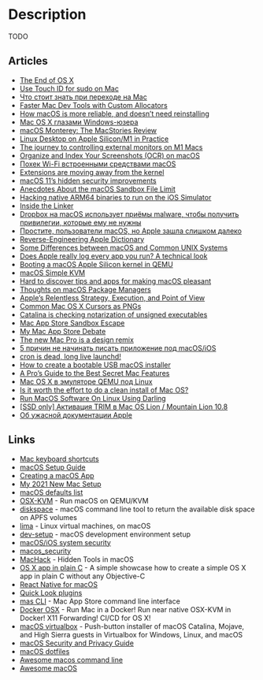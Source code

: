 # Description

TODO


## Articles

- [The End of OS X](https://stratechery.com/2020/the-end-of-os-x/)
- [Use Touch ID for sudo on Mac](https://davidwalsh.name/touch-sudo)
- [Что стоит знать при переходе на Mac](https://habr.com/ru/company/jugru/blog/573936/)
- [Faster Mac Dev Tools with Custom Allocators](https://eisel.me/devtool-allocators)
- [How macOS is more reliable, and doesn’t need reinstalling](https://eclecticlight.co/2021/10/29/how-macos-is-more-reliable-and-doesnt-need-reinstalling/)
- [Mac OS X глазами Windows-юзера](https://habr.com/ru/post/146880/)
- [macOS Monterey: The MacStories Review](https://www.macstories.net/stories/macos-monterey-the-macstories-review/)
- [Linux Desktop on Apple Silicon/M1 in Practice](https://gist.github.com/akihikodaki/87df4149e7ca87f18dc56807ec5a1bc5)
- [The journey to controlling external monitors on M1 Macs](https://alinpanaitiu.com/blog/journey-to-ddc-on-m1-macs/)
- [Organize and Index Your Screenshots (OCR) on macOS](https://alexn.org/blog/2020/11/11/organize-index-screenshots-ocr-macos.html)
- [Похек Wi-Fi встроенными средствами macOS](https://habr.com/ru/post/482914/)
- [Extensions are moving away from the kernel](https://eclecticlight.co/2021/07/07/extensions-are-moving-away-from-the-kernel/)
- [macOS 11’s hidden security improvements](https://blog.malwarebytes.com/mac/2021/08/macos-11s-hidden-security-improvements/)
- [Anecdotes About the macOS Sandbox File Limit](https://buckleyisms.com/blog/anecdotes-about-the-macos-sandbox-file-limit/)
- [Hacking native ARM64 binaries to run on the iOS Simulator](https://bogo.wtf/arm64-to-sim.html)
- [Inside the Linker](https://opensource.apple.com/source/ld64/ld64-136/doc/design/linker.html)
- [Dropbox на macOS использует приёмы malware, чтобы получить привилегии, которые ему не нужны](https://habr.com/ru/post/310074/)
- [Простите, пользователи macOS, но Apple зашла слишком далеко](https://habr.com/ru/post/470387/)
- [Reverse-Engineering Apple Dictionary](https://fmentzer.github.io/posts/2020/dictionary/)
- [Some Differences between macOS and Common UNIX Systems](https://www.dyx.name/posts/macunix.html)
- [Does Apple really log every app you run? A technical look](https://blog.jacopo.io/en/post/apple-ocsp/)
- [Booting a macOS Apple Silicon kernel in QEMU](https://worthdoingbadly.com/xnuqemu3/)
- [macOS Simple KVM](https://github.com/foxlet/macOS-Simple-KVM)
- [Hard to discover tips and apps for making macOS pleasant](https://thume.ca/2020/09/04/macos-tips/)
- [Thoughts on macOS Package Managers](https://saagarjha.com/blog/2019/04/26/thoughts-on-macos-package-managers/)
- [Apple’s Relentless Strategy, Execution, and Point of View](https://medium.learningbyshipping.com/apples-relentless-strategy-and-execution-7544a76aa26)
- [Common Mac OS X Cursors as PNGs](https://tobiasahlin.com/blog/common-mac-os-x-lion-cursors/)
- [Catalina is checking notarization of unsigned executables](https://lapcatsoftware.com/articles/catalina-executables.html)
- [Mac App Store Sandbox Escape](https://saagarjha.com/blog/2020/05/20/mac-app-store-sandbox-escape/)
- [My Mac App Store Debate](https://inessential.com/2020/05/12/my_mac_app_store_debate)
- [The new Mac Pro is a design remix](https://www.arun.is/blog/mac-pro/)
- [5 причин не начинать писать приложение под macOS/iOS](https://habr.com/ru/post/574490/   )
- [cron is dead, long live launchd!](https://blog.jan-ahrens.eu/2017/01/13/cron-is-dead-long-live-launchd.html)
- [How to create a bootable USB macOS installer](https://macdaddy.io/create-bootable-usb-macos-installer/)
- [A Pro’s Guide to the Best Secret Mac Features](https://matthewpalmer.net/blog/2018/04/14/ultimate-pro-guide-best-secret-mac-features/index.html)
- [Mac OS X в эмуляторе QEMU под Linux](https://habr.com/ru/post/68489/)
- [Is it worth the effort to do a clean install of Mac OS?](https://www.reddit.com/r/MacOS/comments/90g4h9/is_it_worth_the_effort_to_do_a_clean_install_of/)
- [Run MacOS Software On Linux Using Darling](https://ostechnix.com/run-macos-software-on-linux-using-darling/)
- [[SSD only] Активация TRIM в Mac OS Lion / Mountain Lion 10.8](https://habr.com/ru/post/143659/)
- [Об ужасной документации Apple](https://habr.com/ru/company/vdsina/blog/527770/)


## Links

- [Mac keyboard shortcuts](https://support.apple.com/en-us/HT201236)
- [macOS Setup Guide](https://sourabhbajaj.com/mac-setup/)
- [Creating a macOS App](https://developer.apple.com/tutorials/swiftui/creating-a-macos-app)
- [My 2021 New Mac Setup](https://www.swyx.io/new-mac-setup-2021/)
- [macOS defaults list](https://macos-defaults.com/)
- [OSX-KVM](https://github.com/kholia/OSX-KVM) - Run macOS on QEMU/KVM
- [diskspace](https://github.com/scriptingosx/diskspace) - macOS command line tool to return the available disk space on APFS volumes
- [lima](https://github.com/lima-vm/lima) - Linux virtual machines, on macOS
- [dev-setup](https://github.com/donnemartin/dev-setup) - macOS development environment setup
- [macOS/iOS system security](https://github.com/houjingyi233/macOS-iOS-system-security)
- [macos_security](https://github.com/usnistgov/macos_security)
- [MacHack](https://github.com/kendfinger/MacHack) - Hidden Tools in macOS
- [OS X app in plain C](https://github.com/jimon/osx_app_in_plain_c) - A simple showcase how to create a simple OS X app in plain C without any Objective-C
- [React Native for macOS](https://github.com/microsoft/react-native-macos)
- [Quick Look plugins](https://github.com/sindresorhus/quick-look-plugins)
- [mas CLI](https://github.com/mas-cli/mas) - Mac App Store command line interface
- [Docker OSX](https://github.com/sickcodes/Docker-OSX) - Run Mac in a Docker! Run near native OSX-KVM in Docker! X11 Forwarding! CI/CD for OS X!
- [macOS virtualbox](https://github.com/myspaghetti/macos-virtualbox) - Push-button installer of macOS Catalina, Mojave, and High Sierra guests in Virtualbox for Windows, Linux, and macOS
- [macOS Security and Privacy Guide](https://github.com/drduh/macOS-Security-and-Privacy-Guide)
- [macOS dotfiles](https://github.com/mathiasbynens/dotfiles)
- [Awesome macos command line](https://github.com/herrbischoff/awesome-macos-command-line)
- [Awesome macOS](https://github.com/iCHAIT/awesome-macOS)
